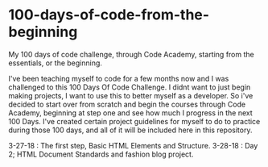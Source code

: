 # 100-days-of-code-from-the-beginning
My 100 days of code challenge, through Code Academy, starting from the essentials, or the beginning.

I've been teaching myself to code for a few months now and I was challenged to this 100 Days Of Code Challenge. 
I didnt want to just begin making projects, I want to use this to better myself as a developer. So i've decided
to start over from scratch and begin the courses through Code Academy, beginning at step one and see how much I 
progress in the next 100 Days. I've created certain project guidelines for myself to do to practice during those 
100 days, and all of it will be included here in this repository. 

3-27-18 : The first step, Basic HTML Elements and Structure.
3-28-18 : Day 2; HTML Document Standards and fashion blog project.
